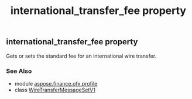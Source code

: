 ﻿---
title: international_transfer_fee property
second_title: Aspose.Finance for Python via .NET API References
description: 
type: docs
weight: 50
url: /python-net/aspose.finance.ofx.profile/wiretransfermessagesetv1/international_transfer_fee/
is_root: false
---

## international_transfer_fee property


Gets or sets the standard fee for an international wire transfer.

### See Also
* module [aspose.finance.ofx.profile](../../)
* class [WireTransferMessageSetV1](/finance/python-net/aspose.finance.ofx.profile/wiretransfermessagesetv1)
